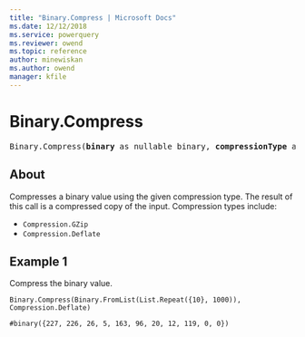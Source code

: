 ```yaml
---
title: "Binary.Compress | Microsoft Docs"
ms.date: 12/12/2018
ms.service: powerquery
ms.reviewer: owend
ms.topic: reference
author: minewiskan
ms.author: owend
manager: kfile
---
```

# Binary.Compress

<pre>
Binary.Compress(<b>binary</b> as nullable binary, <b>compressionType</b> as number) as nullable binary
</pre>

## About

Compresses a binary value using the given compression type. The result of this call is a compressed copy of the input. Compression types include: <ul> <li><code>Compression.GZip</code></li> <li><code>Compression.Deflate</code></li> </ul>

## Example 1
Compress the binary value.

```powerquery-m
Binary.Compress(Binary.FromList(List.Repeat({10}, 1000)), Compression.Deflate)
```

`#binary({227, 226, 26, 5, 163, 96, 20, 12, 119, 0, 0})`
